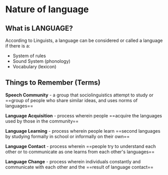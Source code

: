 # Nature of language
## What is LANGUAGE?
According to Linguists, a language can be considered or called a language if there is a:
- System of rules
- Sound System (phonology)
- Vocabulary (lexicon)
## Things to Remember (Terms)
**Speech Community** - a group that sociolinguistics attempt to study or ==group of people who share similar ideas, and uses norms of languages==

**Language Acquisition** - process wherein people ==acquire the languages used by those in the community==

**Language Learning** - process wherein people learn ==second languages by studying formally in school or informally on their own==

**Language Contact** - process wherein ==people try to understand each other or to communicate as one learns from each other's languages==

**Language Change** - process wherein individuals constantly and communicate with each other and the ==result of language contact==